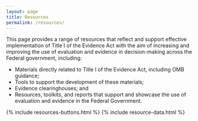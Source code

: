 ```yaml
---
layout: page
title: Resources
permalink: /resources/
---
```


<section class="usa-graphic-list">
  <div class="grid-container margin-0 padding-0">
    <div class="usa-graphic-list__row grid-row grid-gap">
    <p class="margin-bottom-0">This page provides a range of resources that reflect and support effective implementation of Title I of the Evidence Act with the aim of increasing and improving the use of evaluation and evidence in decision-making across the Federal government, including:</p>
    <div class="margin-left-3 margin-bottom-4">
        <ul>
            <li>Materials directly related to Title I of the Evidence Act, including OMB guidance;</li>
            <li>Tools to support the development of these materials;</li>
            <li>Evidence clearinghouses; and</li>
            <li>Resources, toolkits, and reports that support and showcase the use of evaluation and evidence in the Federal Government.</li>
        </ul>    
     </div>   
     </div>
  </div>
</section>

<section class="usa-graphic-list margin-bottom-4">
  <div class="grid-container margin-0 padding-0">
    <div class="usa-graphic-list__row grid-row grid-gap">
      {% include resources-buttons.html %}  
      {% include resource-data.html %}
    </div>
  </div>
</section>


